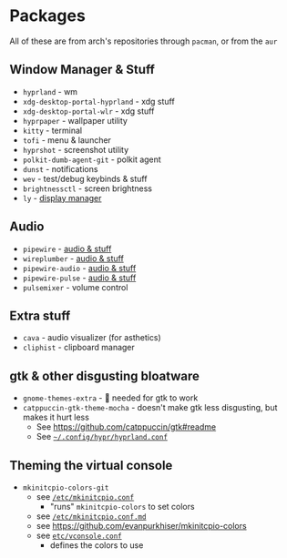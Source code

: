 # Packages

All of these are from arch's repositories through `pacman`, or from the `aur`

## Window Manager & Stuff

 - `hyprland` - wm
 - `xdg-desktop-portal-hyprland` - xdg stuff
 - `xdg-desktop-portal-wlr` - xdg stuff
 - `hyprpaper` - wallpaper utility
 - `kitty` - terminal
 - `tofi` - menu & launcher
 - `hyprshot` - screenshot utility
 - `polkit-dumb-agent-git` - polkit agent
 - `dunst` - notifications
 - `wev` - test/debug keybinds & stuff
 - `brightnessctl` - screen brightness
 - `ly` - [display manager](./dm.md)

## Audio

 - `pipewire` - [audio & stuff](./audio.md)
 - `wireplumber` - [audio & stuff](./audio.md)
 - `pipewire-audio` - [audio & stuff](./audio.md)
 - `pipewire-pulse` - [audio & stuff](./audio.md)
 - `pulsemixer` - volume control

## Extra stuff

 - `cava` - audio visualizer (for asthetics)
 - `cliphist` - clipboard manager

## gtk & other disgusting bloatware

 - `gnome-themes-extra` - 🤮 needed for gtk to work
 - `catppuccin-gtk-theme-mocha` - doesn't make gtk less disgusting, but makes it hurt less
   - See https://github.com/catppuccin/gtk#readme
   - See [`~/.config/hypr/hyprland.conf`](./home/ehan/.config/hypr/hyprland.conf)

## Theming the virtual console

 - `mkinitcpio-colors-git`
   - see [`/etc/mkinitcpio.conf`](./etc/mkinitcpio.conf)
     - "runs" `mkinitcpio-colors` to set colors
   - see [`/etc/mkinitcpio.conf.md`](./etc/mkinitcpio.conf.md)
   - see https://github.com/evanpurkhiser/mkinitcpio-colors
   - see [`etc/vconsole.conf`](./etc/vconsole.conf)
     - defines the colors to use
